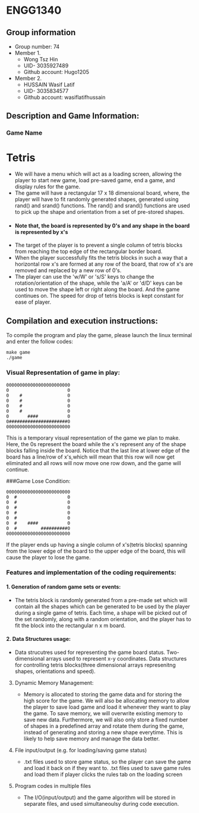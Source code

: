 # ENGG1340
## Group information
- Group number: 74
- Member 1.
  * Wong Tsz Hin
  * UID- 3035927489
  * Github account: Hugo1205
- Member 2.
  * HUSSAIN Wasif Latif 
  * UID- 3035834577
  * Github account: wasiflatifhussain
            

## Description and Game Information:
### Game Name
# Tetris
           
* We will have a menu which will act as a loading screen, allowing the player to start new game, load pre-saved game, end a game, and display rules for the game.
* The game will have a rectangular 17 x 18 dimensional board, where, the player will have to fit randomly generated shapes, generated using rand() and srand() functions.
The rand() and srand() functions are used to pick up the shape and orientation from a set of pre-stored shapes.
* #### Note that, the board is represented by 0's and any shape in the board is represented by x's
* The target of the player is to prevent a single column of tetris blocks from reaching the top edge of the rectangular border board.
* When the player successfully fits the tetris blocks in such a way that a horizontal row x's are formed at any row of the board, that row of x's are removed and replaced by a new row of 0's.
* The player can use the 'w/W' or 's/S' keys to change the rotation/orientation of the shape, while the 'a/A' or 'd/D' keys can be used to move the shape left or right along the board.
And the game continues on. The speed for drop of tetris blocks is kept constant for ease of player.

## Compilation and execution instructions:
To compile the program and play the game, please launch the linux terminal and enter the follow codes:
```
make game
./game
```

### Visual Representation of game in play: 
```
000000000000000000000000  
0                      0     
0    #                 0             
0    #                 0     
0    #                 0
0    #                 0
0       ####           0
0######################0
000000000000000000000000
```
This is a temporary visual representation of the game we plan to make.
Here, the 0s represent the board while the x's represent any of the shape blocks falling inside the board.
Notice that the last line at lower edge of the board has a line/row of x's,which will mean that this row will now get eliminated and all rows will now move one row down, and the game will continue.

###Game Lose Condition:
```
000000000000000000000000     
0  #                   0    
0  #                   0           
0  #                   0     
0  #                   0
0  #                   0
0  #    ####           0
0  #         ##########0
000000000000000000000000
```
If the player ends up having a single column of x's(tetris blocks) spanning from the lower edge of the board to the upper edge of the board, this will cause the player to lose the game. 

### Features and implementation of the coding requirements:
#### 1. Generation of random game sets or events: 
   - The tetris block is randomly generated from a pre-made set which will contain all the shapes which can be generated to be used by the player during
a single game of tetris. Each time, a shape will be picked out of the set randomly, along with a random orientation, and the player has to fit the 
block into the rectangular n x m board.

#### 2. Data Structures usage:
   - Data strucutres used for representing the game board status. 
   Two-dimensional arrays used to represent x-y coordinates.
   Data structures for controlling tetris blocks(three dimensional arrays represenitng shapes, orientations and speed).
   
3. Dynamic Memory Management:
   - Memory is allocated to storing the game data and for storing the high score for the game. We will also be allocating memory to allow the player to save
load game and load it whenever they want to play the game. To save memory, we will overwrite existing memory to save new data. Furthermore, we will also only 
store a fixed number of shapes in a predefined array and rotate them during the game, instead of generating and storing a new shape everytime. This is likely 
to help save memory and manage the data better.
   

4. File input/output (e.g. for loading/saving game status)
   - .txt files used to store game status, so the player can save the game and load it back on if they want to.
   .txt files used to save game rules and load them if player clicks the rules tab on the loading screen
   
5. Program codes in multiple files
   - The I/O(input/output) and the game algorithm will be stored in separate files, and used simultaneoulsy during code execution.
